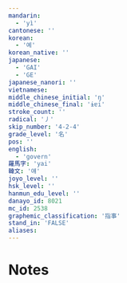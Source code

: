 ```yaml
---
mandarin:
  - 'yì'
cantonese: ''
korean:
  - '예'
korean_native: ''
japanese:
  - 'GAI'
  - 'GE'
japanese_nanori: ''
vietnamese:
middle_chinese_initial: 'ŋ'
middle_chinese_final: 'ɨɐi'
stroke_count: ''
radical: '丿'
skip_number: '4-2-4'
grade_level: '名'
pos: ''
english:
  - 'govern'
羅馬字: 'yai'
韓文: '얘'
joyo_level: ''
hsk_level: ''
hanmun_edu_level: ''
danayo_id: 8021
mc_id: 2538
graphemic_classification: '指事'
stand_in: 'FALSE'
aliases:
---
```


# Notes
